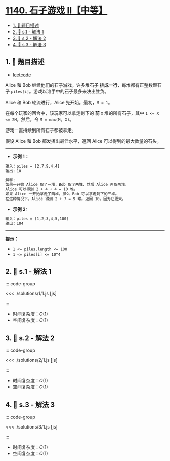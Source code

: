 # [1140. 石子游戏 II【中等】](https://github.com/tnotesjs/TNotes.leetcode/tree/main/notes/1140.%20%E7%9F%B3%E5%AD%90%E6%B8%B8%E6%88%8F%20II%E3%80%90%E4%B8%AD%E7%AD%89%E3%80%91)

<!-- region:toc -->

- [1. 📝 题目描述](#1--题目描述)
- [2. 🎯 s.1 - 解法 1](#2--s1---解法-1)
- [3. 🎯 s.2 - 解法 2](#3--s2---解法-2)
- [4. 🎯 s.3 - 解法 3](#4--s3---解法-3)

<!-- endregion:toc -->

## 1. 📝 题目描述

- [leetcode](https://leetcode.cn/problems/stone-game-ii/)

Alice 和 Bob 继续他们的石子游戏。许多堆石子 **排成一行**，每堆都有正整数颗石子 `piles[i]`。游戏以谁手中的石子最多来决出胜负。

Alice 和 Bob 轮流进行，Alice 先开始。最初，`M = 1`。

在每个玩家的回合中，该玩家可以拿走剩下的 **前** `X` 堆的所有石子，其中 `1 <= X <= 2M`。然后，令 `M = max(M, X)`。

游戏一直持续到所有石子都被拿走。

假设 Alice 和 Bob 都发挥出最佳水平，返回 Alice 可以得到的最大数量的石头。

---

- **示例 1：**

```txt
输入：piles = [2,7,9,4,4]
输出：10

解释：
如果一开始 Alice 取了一堆，Bob 取了两堆，然后 Alice 再取两堆。
Alice 可以得到 2 + 4 + 4 = 10 堆。
如果 Alice 一开始拿走了两堆，那么 Bob 可以拿走剩下的三堆。
在这种情况下，Alice 得到 2 + 7 = 9 堆。返回 10，因为它更大。
```

- **示例 2:**

```txt
输入：piles = [1,2,3,4,5,100]
输出：104
```

---

**提示：**

- `1 <= piles.length <= 100`
- `1 <= piles[i] <= 10^4`

## 2. 🎯 s.1 - 解法 1

::: code-group

<<< ./solutions/1/1.js [js]

:::

- 时间复杂度：$O(1)$
- 空间复杂度：$O(1)$

## 3. 🎯 s.2 - 解法 2

::: code-group

<<< ./solutions/2/1.js [js]

:::

- 时间复杂度：$O(1)$
- 空间复杂度：$O(1)$

## 4. 🎯 s.3 - 解法 3

::: code-group

<<< ./solutions/3/1.js [js]

:::

- 时间复杂度：$O(1)$
- 空间复杂度：$O(1)$

